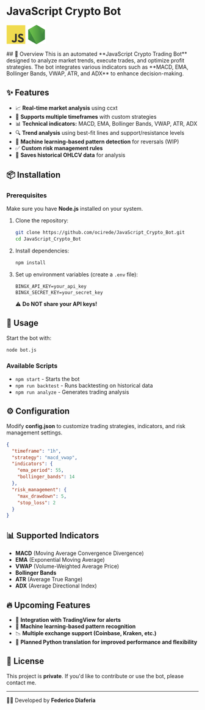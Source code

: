 # JavaScript Crypto Bot

<p>
<img src="https://raw.githubusercontent.com/devicons/devicon/master/icons/javascript/javascript-original.svg" width="50" />
<img src="https://raw.githubusercontent.com/devicons/devicon/master/icons/nodejs/nodejs-original.svg" width="50" />

</p>
## 🚀 Overview
This is an automated **JavaScript Crypto Trading Bot** designed to analyze market trends, execute trades, and optimize profit strategies. The bot integrates various indicators such as **MACD, EMA, Bollinger Bands, VWAP, ATR, and ADX** to enhance decision-making.

## ✨ Features
- 📈 **Real-time market analysis** using ccxt
- 🔄 **Supports multiple timeframes** with custom strategies
- 📊 **Technical indicators:** MACD, EMA, Bollinger Bands, VWAP, ATR, ADX
- 🔍 **Trend analysis** using best-fit lines and support/resistance levels
- 📡 **Machine learning-based pattern detection** for reversals (WIP)
- ✅ **Custom risk management rules**
- 📂 **Saves historical OHLCV data** for analysis

## 📦 Installation

### Prerequisites
Make sure you have **Node.js** installed on your system.

1. Clone the repository:
   ```sh
   git clone https://github.com/ocirede/JavaScript_Crypto_Bot.git
   cd JavaScript_Crypto_Bot
   ```
2. Install dependencies:
   ```sh
   npm install
   ```
3. Set up environment variables (create a `.env` file):
   ```env
   BINGX_API_KEY=your_api_key
   BINGX_SECRET_KEY=your_secret_key
   ```
   ⚠️ **Do NOT share your API keys!**

## 🚀 Usage
Start the bot with:
```sh
node bot.js
```

### Available Scripts
- `npm start` - Starts the bot
- `npm run backtest` - Runs backtesting on historical data
- `npm run analyze` - Generates trading analysis

## ⚙️ Configuration
Modify **config.json** to customize trading strategies, indicators, and risk management settings.
```json
{
  "timeframe": "1h",
  "strategy": "macd_vwap",
  "indicators": {
    "ema_period": 55,
    "bollinger_bands": 14
  },
  "risk_management": {
    "max_drawdown": 5,
    "stop_loss": 2
  }
}
```

## 📊 Supported Indicators
- **MACD** (Moving Average Convergence Divergence)
- **EMA** (Exponential Moving Average)
- **VWAP** (Volume-Weighted Average Price)
- **Bollinger Bands**
- **ATR** (Average True Range)
- **ADX** (Average Directional Index)

## 🔥 Upcoming Features
- 📡 **Integration with TradingView for alerts**
- 🤖 **Machine learning-based pattern recognition**
- 📉 **Multiple exchange support (Coinbase, Kraken, etc.)**
- 🐍 **Planned Python translation for improved performance and flexibility**

## 📜 License
This project is **private**. If you'd like to contribute or use the bot, please contact me.

---
👨‍💻 Developed by **Federico Diaferia** 

